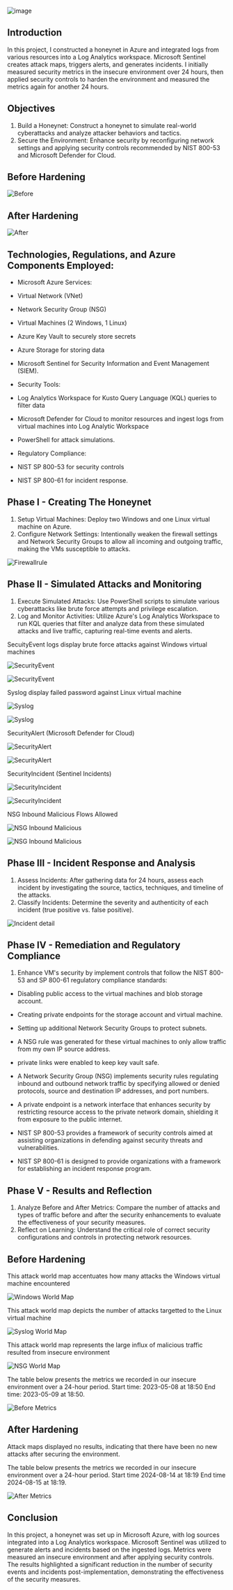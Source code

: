 ![image](https://i.imgur.com/9qPGy4w.png)

## Introduction
In this project, I constructed a honeynet in Azure and integrated logs from various resources into a Log Analytics workspace. Microsoft Sentinel creates attack maps, triggers alerts, and generates incidents. I initially measured security metrics in the insecure environment over 24 hours, then applied security controls to harden the environment and measured the metrics again for another 24 hours.

## Objectives
1. Build a Honeynet: Construct a honeynet to simulate real-world cyberattacks and analyze attacker behaviors and tactics.
2. Secure the Environment: Enhance security by reconfiguring network settings and applying security controls recommended by NIST 800-53 and Microsoft Defender for Cloud.

## Before Hardening

![Before](https://i.imgur.com/8OEPFHM.png)

## After Hardening

![After](https://imgur.com/KTJb9k2.png)

## Technologies, Regulations, and Azure Components Employed:

- Microsoft Azure Services:
- Virtual Network (VNet)
- Network Security Group (NSG)
- Virtual Machines (2 Windows, 1 Linux)
- Azure Key Vault to securely store secrets
- Azure Storage for storing data
- Microsoft Sentinel for Security Information and Event Management (SIEM).
  
- Security Tools:
- Log Analytics Workspace for Kusto Query Language (KQL) queries to filter data
- Microsoft Defender for Cloud to monitor resources and ingest logs from virtual machines into Log Analytic Workspace
- PowerShell for attack simulations.
  
- Regulatory Compliance:
- NIST SP 800-53 for security controls
- NIST SP 800-61 for incident response.


## Phase I - Creating The Honeynet 
1. Setup Virtual Machines: Deploy two Windows and one Linux virtual machine on Azure.
2. Configure Network Settings: Intentionally weaken the firewall settings and Network Security Groups to allow all incoming and outgoing traffic, making the VMs susceptible to attacks.


![Firewallrule](https://i.imgur.com/QNfVI72.jpg)

## Phase II - Simulated Attacks and Monitoring
1. Execute Simulated Attacks: Use PowerShell scripts to simulate various cyberattacks like brute force attempts and privilege escalation.
2. Log and Monitor Activities: Utilize Azure's Log Analytics Workspace to run KQL queries that filter and analyze data from these simulated attacks and live traffic, capturing real-time events and alerts.


SecuityEvent logs display brute force attacks against Windows virtual machines 

![SecurityEvent](https://i.imgur.com/saEAPDm.png)

![SecurityEvent](https://i.imgur.com/y8sQDD1.jpg)

Syslog display failed password against Linux virtual machine

![Syslog](https://i.imgur.com/41XpjMJ.png)

![Syslog](https://i.imgur.com/KP4NoPt.png)

SecurityAlert (Microsoft Defender for Cloud)

![SecurityAlert](https://i.imgur.com/ljaMPsJ.png)

![SecurityAlert](https://i.imgur.com/fD4fh0o.png)

SecurityIncident (Sentinel Incidents)

![SecurityIncident](https://i.imgur.com/Ff1a9qT.png)

![SecurityIncident](https://i.imgur.com/ZsNHqMg.png)

NSG Inbound Malicious Flows Allowed

![NSG Inbound Malicious](https://i.imgur.com/YRy1kMm.png)

![NSG Inbound Malicious](https://i.imgur.com/5O9z1PP.png)



## Phase III - Incident Response and Analysis
1. Assess Incidents: After gathering data for 24 hours, assess each incident by investigating the source, tactics, techniques, and timeline of the attacks.
2. Classify Incidents: Determine the severity and authenticity of each incident (true positive vs. false positive).


![Incident detail](https://i.imgur.com/MEIisRs.jpg)


## Phase IV - Remediation and Regulatory Compliance 

  1. Enhance VM's security by implement controls that follow the NIST 800-53 and SP 800-61 regulatory compliance standards:
   - Disabling public access to the virtual machines and blob storage account.
   - Creating private endpoints for the storage account and virtual machine.
   - Setting up additional Network Security Groups to protect subnets.
   - A NSG rule was generated for these virtual machines to only allow traffic from my own IP source address.
   - private links were enabled to keep key vault safe.
 
- A Network Security Group (NSG) implements security rules regulating inbound and outbound network traffic by specifying allowed or denied protocols, source and destination IP addresses, and port numbers.
- A private endpoint is a network interface that enhances security by restricting resource access to the private network domain, shielding it from exposure to the public internet.
- NIST SP 800-53 provides a framework of security controls aimed at assisting organizations in defending against security threats and vulnerabilities.
- NIST SP 800-61  is designed to provide organizations with a framework for establishing an incident response program.

## Phase V - Results and Reflection
1. Analyze Before and After Metrics: Compare the number of attacks and types of traffic before and after the security enhancements to evaluate the effectiveness of your security measures.
2. Reflect on Learning: Understand the critical role of correct security configurations and controls in protecting network resources.
  

## Before Hardening 

This attack world map accentuates how many attacks the Windows virtual machine encountered

![Windows World Map](https://i.imgur.com/o9EMfkH.png)


This attack world map depicts the number of attacks targetted to the Linux virtual machine

![Syslog World Map](https://i.imgur.com/DgsdQ63.png)


This attack world map represents the large influx of malicious traffic resulted from insecure environment 

![NSG World Map](https://i.imgur.com/qXM3PJ5.png)

The table below presents the metrics we recorded in our insecure environment over a 24-hour period. Start time: 2023-05-08 at 18:50 End time: 2023-05-09 at 18:50.

![Before Metrics](https://i.imgur.com/9E65SUn.png)

## After Hardening

Attack maps displayed no results, indicating that there have been no new attacks after securing the environment.  

The table below presents the metrics we recorded in our insecure environment over a 24-hour period. Start time 2024-08-14 at 18:19 End time 2024-08-15 at 18:19.

![After Metrics](https://i.imgur.com/ug7mWjY.png)


## Conclusion
In this project, a honeynet was set up in Microsoft Azure, with log sources integrated into a Log Analytics workspace. Microsoft Sentinel was utilized to generate alerts and incidents based on the ingested logs. Metrics were measured an insecure environment and after applying security controls. The results highlighted a significant reduction in the number of security events and incidents post-implementation, demonstrating the effectiveness of the security measures.
